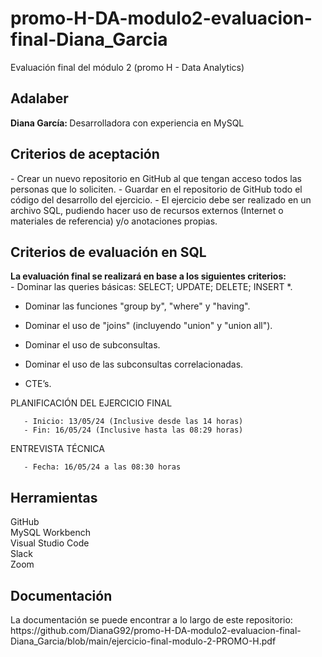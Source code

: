 # promo-H-DA-modulo2-evaluacion-final-Diana_Garcia

Evaluación final del módulo 2 (promo H - Data Analytics)

<h2> Adalaber </h2>
<b> Diana García: </b> Desarrolladora con experiencia en MySQL </br>

<h2> Criterios de aceptación </h2>
- Crear un nuevo repositorio en GitHub al que tengan acceso todos las personas que lo soliciten.
- Guardar en el repositorio de GitHub todo el código del desarrollo del ejercicio.
- El ejercicio debe ser realizado en un archivo SQL, pudiendo hacer uso de recursos externos (Internet o materiales de referencia) y/o anotaciones propias.

<h2> Criterios de evaluación en SQL </h2>
<b> La evaluación final se realizará en base a los siguientes criterios:</b></br>
- Dominar las queries básicas: SELECT; UPDATE; DELETE; INSERT *.</b></br>

- Dominar las funciones "group by", "where" y "having". 

- Dominar el uso de "joins" (incluyendo "union" y "union all").

- Dominar el uso de subconsultas.

- Dominar el uso de las subconsultas correlacionadas.

- CTE’s.

PLANIFICACIÓN DEL EJERCICIO FINAL

       - Inicio: 13/05/24 (Inclusive desde las 14 horas)
       - Fin: 16/05/24 (Inclusive hasta las 08:29 horas)

ENTREVISTA TÉCNICA 
      
       - Fecha: 16/05/24 a las 08:30 horas

<h2> Herramientas </h2>
GitHub </br>
MySQL Workbench </br>
Visual Studio Code </br>
Slack </br>
Zoom </br>


<h2> Documentación </h1>
La documentación se puede encontrar a lo largo de este repositorio:</br>
https://github.com/DianaG92/promo-H-DA-modulo2-evaluacion-final-Diana_Garcia/blob/main/ejercicio-final-modulo-2-PROMO-H.pdf

